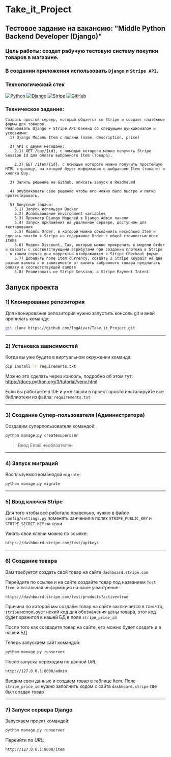 # Take_it_Project

## Тестовое задание на вакансию: "Middle Python Backend Developer (Django)"

### Цель работы: создат рабучую тестовую систему покупки товаров в магазине.
### В создании приложения использовать `Django` и `Stripe API`.

### Технологический стек

[![Python](https://img.shields.io/badge/Python-3776AB?style=for-the-badge&logo=python&logoColor=white)](https://www.python.org/)
[![Django](https://img.shields.io/badge/Django-092E20?style=for-the-badge&logo=django&logoColor=white)](https://www.djangoproject.com/)
[![Stripe](https://img.shields.io/badge/Stripe-626CD9?style=for-the-badge&logo=Stripe&logoColor=white)](https://stripe.com/)
[![GitHub](https://img.shields.io/badge/GitHub-100000?style=for-the-badge&logo=github&logoColor=white)](https://www.github.com/)

### Техническое задание:

```
Создать простой сервер, который общается со Stripe и создает платёжные формы для товаров.
Реализовать Django + Stripe API бэкенд со следующим функционалом и условиями:
  1) Django Модель Item с полями (name, description, price)
  
  2) API с двумя методами:
    2.1) GET /buy/{id}, c помощью которого можно получить Stripe Session Id для оплаты выбранного Item (товара).
    
    2.2) GET /item/{id}, c помощью которого можно получить простейшую HTML страницу, на которой будет информация о выбранном Item (товаре) и кнопка Buy.

  3) Залить решение на Github, описать запуск в Readme.md
  
  4) Опубликовать свое решение чтобы его можно было быстро и легко протестировать.
  
  5) Бонусные задачи:
    5.1) Запуск используя Docker
    5.2) Использование environment variables
    5.3) Просмотр Django Моделей в Django Admin панели
    5.4) Запуск приложения на удаленном сервере, доступном для тестирования
    5.5) Модель Order, в которой можно объединить несколько Item и сделать платёж в Stripe на содержимое Order c общей стоимостью всех Items
    5.6) Модели Discount, Tax, которые можно прикрепить к модели Order и связать с соответствующими атрибутами при создании платежа в Stripe - в таком случае они корректно отображаются в Stripe Checkout форме.
    5.7) Добавить поле Item.currency, создать 2 Stripe Keypair на две разные валюты и в зависимости от валюты выбранного товара предлагать оплату в соответствующей валюте
    5.8) Реализовать не Stripe Session, а Stripe Payment Intent.
```

## Запуск проекта

### 1) Клонирование репозитория

Для клонирования репозитория нужно запустить консоль git и вней пропилать команду:
```bash
git clone https://github.com/IngAivar/Take_it_Project.git
```
___
### 2) Установка зависимостей

Когда вы уже будите в виртуальном окружении команда:
```bash
pip install -r requirements.txt
```
Можно это сделать через консоль, подробно об этом тут: https://docs.python.org/3/tutorial/venv.html

Если вы работаете в IDE и уже зашли в проект просто инсталируйте все библиотеки из файла: `requirements.txt`
___
### 3) Создание Супер-пользователя (Администратора)

Создадим суперпользователя командой:
```bash
python manage.py createsuperuser
```
> Ввод Email необязателен
___
### 4) Запуск миграций

Воспльзуемся команодой `migrate`:
```bash
python manage.py migrate
```
___
### 5) Ввод ключей Stripe

Для того чтобы всё работало правельно, нужно в файле `config/settings.py` поменять занчения в полях `STRIPE_PUBLIC_KEY` и `STRIPE_SECRET_KEY` на свои

Узнать свои ключи можно по ссылке:
```bash
https://dashboard.stripe.com/test/apikeys
```
___
### 6) Создание товара

Вам требуется создать свой товар на сайте `dashboard.stripe.com`

Перейдите по ссылке и на сайте создайте товар под названием `Test Item`, а остальная информация на ваше усмотрение:
```bash
https://dashboard.stripe.com/test/products?active=true
```
Причина по которой мы создаём товар на сайте заключается в том что, `stripe` использует некий код для обозначения цены товара, этот код будет хранится в нашей БД в поле `stripe_price_id`

После того как создадите товар на сайте, его можно будет создать и в нашей БД

Теперь запускаем сайт командой:
```bash
python manage.py runserver
```
После запуска переходим по данной *URL*:
```bash
http://127.0.0.1:8000/admin
```
Вводим свои данные и создаем товар в таблице Item. Поле `stripe_price_id` нужно заполнить кодом с сайта `dashboard.stripe` где был создан товар
___
### 7) Запуск сервера Django

Запускаем проект командой:
```bash
python manage.py runserver
```
Переийти по *URL*:
```bash
http://127.0.0.1:8000/item
```
